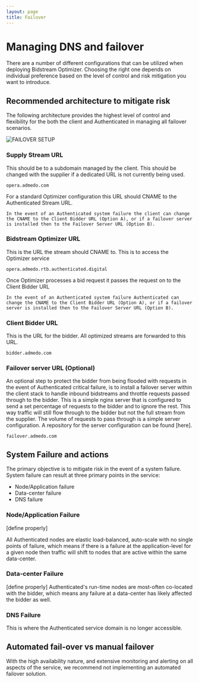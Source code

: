 ```yaml
---
layout: page
title: Failover
---
```


# Managing DNS and failover

There are a number of different configurations that can be utilized when deploying Bidstream Optimizer. Choosing the right one depends on individual preference based on the level of control and risk mitigation you want to introduce.

## Recommended architecture to mitigate risk

The following architecture provides the highest level of control and flexibility for the both the client and Authenticated in managing all failover scenarios.

![FAILOVER SETUP](https://docs.google.com/drawings/d/1uO5VKL-3CHp3TD25OElKXlbRmnVqkshkwVe7tP5u53c/pub?w=934&h=526)

### Supply Stream URL
This should be to a subdomain managed by the client. This should be changed with the supplier if a dedicated URL is not currently being used.
```
opera.admedo.com
```

For a standard Optimizer configuration this URL should CNAME to the Authenticated Stream URL.

`In the event of an Authenticated system failure the client can change the CNAME to the Client Bidder URL (Option A), or if a failover server is installed then to the Failover Server URL (Option B).`

### Bidstream Optimizer URL
This is the URL the stream should CNAME to. This is to access the Optimizer service
```
opera.admedo.rtb.authenticated.digital
```

Once Optimizer processes a bid request it passes the request on to the Client Bidder URL

`In the event of an Authenticated system failure Authenticated can change the CNAME to the Client Bidder URL (Option A), or if a failover server is installed then to the Failover Server URL (Option B).`

### Client Bidder URL
This is the URL for the bidder. All optimized streams are forwarded to this URL.
```
bidder.admedo.com
```

### Failover server URL (Optional)
An optional step to protect the bidder from being flooded with requests in the event of Authenticated critical failure, is to install a failover server within the client stack to handle inbound bidstreams and throttle requests passed through to the bidder. This is a simple nginx server that is configured to send a set percentage of requests to the bidder and to ignore the rest. This way traffic will still flow through to the bidder but not the full stream from the supplier. The volume of requests to pass through is a simple server configuration. A repository for the server configuration can be found [here].
```
failover.admedo.com
```


## System Failure and actions

The primary objective is to mitigate risk in the event of a system failure. System failure can result at three primary points in the service:
* Node/Application failure
* Data-center failure
* DNS failure

### Node/Application Failure
[define properly]

All Authenticated nodes are elastic load-balanced, auto-scale with no single points of failure, which means if there is a failure at the application-level for a given node then traffic will shift to nodes that are active within the same data-center.

### Data-center Failure
[define properly] Authenticated's run-time nodes are most-often co-located with the bidder, which means any failure at a data-center has likely affected the bidder as well.

### DNS Failure
This is where the Authenticated service domain is no longer accessible.

## Automated fail-over vs manual failover
With the high availability nature, and extensive monitoring and alerting on all aspects of the service, we recommend not implementing an automated failover solution. 
